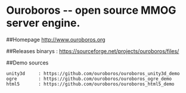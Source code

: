 Ouroboros -- open source MMOG server engine.
========

##Homepage
http://www.ouroboros.org

##Releases
	binarys		: https://sourceforge.net/projects/ouroboros/files/

##Demo sources

	unity3d		: https://github.com/ouroboros/ouroboros_unity3d_demo
	ogre		: https://github.com/ouroboros/ouroboros_ogre_demo
	html5		: https://github.com/ouroboros/ouroboros_html5_demo
